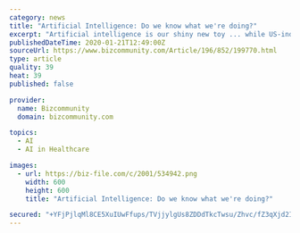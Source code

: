 ```yaml
---
category: news
title: "Artificial Intelligence: Do we know what we're doing?"
excerpt: "Artificial intelligence is our shiny new toy ... while US-independent financial advisor RAA is using it for their cybersecurity defence. In healthcare, on-demand house call company Heal is using AI to help doctors with diagnosing patients, and then advising them when their patients’ health is deteriorating and they need a medical intervention ..."
publishedDateTime: 2020-01-21T12:49:00Z
sourceUrl: https://www.bizcommunity.com/Article/196/852/199770.html
type: article
quality: 39
heat: 39
published: false

provider:
  name: Bizcommunity
  domain: bizcommunity.com

topics:
  - AI
  - AI in Healthcare

images:
  - url: https://biz-file.com/c/2001/534942.png
    width: 600
    height: 600
    title: "Artificial Intelligence: Do we know what we're doing?"

secured: "+YFjPjlqMl8CE5XuIUwFfups/TVjjylgUs8ZDDdTkcTwsu/Zhvc/fZ3qXjd2In+L9lRfd8tfT0BONIxwVRSdGlcKOLRpTCebh1WuNelKZtA+vk18YM0/UnC1OldOc8571khx6uUvJtXOOE6z6SvRrx8Ri9RD/qzgLyv+16wbNGvrUTRtuVkaPc2xqxB1iOjDp14Rrc58+23JD8YaXVqou5oZbcPVB3VPPtkJaeEli3t2aGJqLhG6xtnfA7dJjbM/2/rKE/s7Ol64K1gg5Gjd4gYBZP5nBSXfXRMR7Kn9y0LZn5ZKdMT6De6x30k6GmtB9PfN0uoR+pmiGIWzN8jx6QFGhl7Op2B8EldRYrj8TYLveA9l6yWGIUMXQv/zvHvSehiXQAvkDNAMiZ4b0VkG8iTr17K7HrkcVrz6oSJnFV8YyJl9fJTy7fpc5WFHvdYglQvD42fYAy48mdDf0iMKMg==;zpTMxjNQ3g59EMOuzHT6Vw=="
---
```


